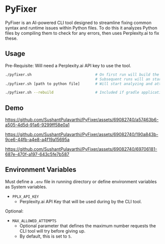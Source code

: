 # PyFixer

PyFixer is an AI-powered CLI tool designed to streamline fixing common syntax and runtime issues within Python files. To do this it analyzes Python files by compiling them to check for any errors, then uses Perplexity.ai to fix these.

## Usage
Pre-Requisite: Will need a Perplexity.ai API key to use the tool.
```sh
./pyfixer.sh                             # On first run will build the gradle distribution
                                         # Subsequent runs will an start interactive session
./pyfixer.sh [path to python file]       # Will start analyzing and attempt to fix this file

./pyfixer.sh --rebuild                   # Included if gradle application needs to be rebuilt (eg: updates)
```

## Demo

https://github.com/SushantPulavarthi/PyFixer/assets/69082740/a57463b6-a505-4d5d-91a6-9299ff58e0a1

https://github.com/SushantPulavarthi/PyFixer/assets/69082740/190a843b-9ce6-44fb-a4e8-a4f19a15695a

https://github.com/SushantPulavarthi/PyFixer/assets/69082740/69706181-687e-470f-a197-643c5fe7b587


## Environment Variables
Must define a `.env` file in running directory or define environment variables as System variables.
- `PPLX_API_KEY`
  - Perplexity.ai API Key that will be used during by the CLI tool.

Optional:
- `MAX_ALLOWED_ATTEMPTS`
  - Optional parameter that defines the maximum number requests the CLI tool will try before giving up.
  - By default, this is set to `5`.

